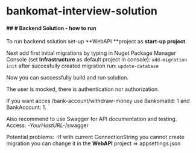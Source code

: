 # bankomat-interview-solution

#### ## # Backend Solution - how to run

To run backend solution set-up **WebAPI **project as **start-up project**.

Next add first initial migrations by typing in Nuget Package Manager Console (set **Infrastructure** as default project in console):
`add-migration init`
after succesfully created migration run:
`update-database`

Now you can successfully build and run solution.

The user is mocked, there is authentication nor authorization. 

If you want acces /bank-account/withdraw-money use BankomatId: 1 and BankAccount: 1.

Also recommend to use Swagger for API documentation and testing.
Access: *-YourHostURL-*/swagger


Potential problems:
-If with current ConnectionString you cannot create migration you can change it in the **WebAPI** project => appsettings.json